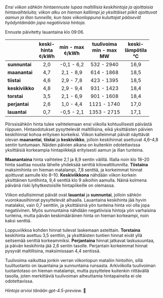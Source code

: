 *Ensi viikon sähkön hintaennuste lupaa maltillisia keskihintoja ja ajoittaisia hintavaihteluita; viikon alku on hieman kalliimpi ja yksittäiset piikit ajoittuvat aamun ja illan tunneille, kun taas viikonloppuna kuluttajat pääsevät hyödyntämään jopa negatiivisia hintoja.*

Ennuste päivitetty lauantaina klo 09:06.

|              | keski-<br>hinta<br>¢/kWh | min - max<br>¢/kWh | tuulivoima<br>min - max<br>MW | keski-<br>lämpötila<br>°C |
|:-------------|:----------------:|:----------------:|:-------------:|:-------------:|
| **sunnuntai**   |       2,0        |    -0,1 - 6,2    |      532 - 2940      |      16,9      |
| **maanantai**   |       4,7        |     2,1 - 8,9    |      614 - 1868      |      18,5      |
| **tiistai**     |       4,6        |     2,9 - 7,8    |      423 - 1395      |      18,5      |
| **keskiviikko** |       4,8        |     2,9 - 9,4    |      931 - 1423      |      18,4      |
| **torstai**     |       3,5        |     2,1 - 6,9    |      901 - 1608      |      18,4      |
| **perjantai**   |       2,6        |     1,0 - 4,4    |      1121 - 1740     |      17,0      |
| **lauantai**    |       0,7        |    -0,5 - 2,1    |      1353 - 2715     |      17,1      |

Pörssisähkön hinta tulee vaihtelemaan ensi viikolla kohtuullisesti päivästä riippuen. Hintaodotukset pysyttelevät maltillisina, eikä yksittäisten päivien keskihinnat kohoa erityisen korkeiksi. Viikon kalleimmat päivät näyttävät olevan **maanantai**, **tiistai** ja **keskiviikko**, jolloin keskihinnat asettuvat 4,6–4,8 sentin tuntumaan. Näiden päivien aikana on kuitenkin odotettavissa yksittäisiä korkeampia hintapiikkejä erityisesti aamun ja illan tunteina.

**Maanantaina** hinta vaihtelee 2,1 ja 8,9 sentin välillä. Illalla noin klo 18–20 hinta saattaa nousta lähelle yhdeksää senttiä kilowattitunnilta. **Tiistaina** maksimihinta on hieman matalampi, 7,8 senttiä, ja korkeimmat hinnat ajoittuvat aamulle klo 8–10. **Keskiviikkona** nähdään viikon korkein yksittäinen tuntihinta, 9,4 senttiä klo 9 aikoihin aamulla. Näinä kolmena päivänä riski lyhytkestoisille hintapiikeille on olemassa.

Viikon edullisimmat päivät ovat **lauantai** ja **sunnuntai**, jolloin sähkön vuorokausihinnat pysyttelevät alhaalla. Lauantaina keskihinta jää hyvin matalaksi, vain 0,7 senttiin, ja yksittäisinä yön tunteina hinta voi olla jopa negatiivinen. Myös sunnuntaina nähdään negatiivisia hintoja yön varhaisina tunteina, mutta päivän keskimääräinen hinta on hieman korkeampi, noin kaksi senttiä.

Loppuviikkoa kohden hinnat tulevat laskemaan asteittain. **Torstaina** keskihinta asettuu 3,5 senttiin, ja yksittäisten tuntien hinnat eivät yllä seitsemää senttiä korkeammiksi. **Perjantaina** hinnat jatkavat laskusuuntaa, ja päivän keskihinta jää 2,6 sentin tasolle. Perjantain korkeimmat hinnat pysyvät maltillisina, maksimissaan 4,4 sentissä.

Tuulivoima vaikuttaa jonkin verran viikonlopun mataliin hintoihin, sillä tuulituotanto on lauantaina ja sunnuntaina runsasta. Arkiviikolla tuulivoiman tuotantotaso on hieman matalampi, mutta pysyttelee kuitenkin riittävällä tasolla, joten merkittäviä tuulivoiman aiheuttamia hintapaineita ei ole odotettavissa.

*Hintoja arvioi tänään gpt-4.5-preview.* 🍃

